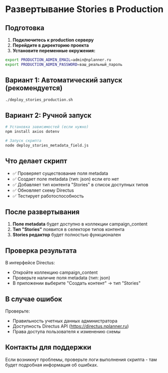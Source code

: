 # Развертывание Stories в Production

## Подготовка

1. **Подключитесь к production серверу**
2. **Перейдите в директорию проекта**
3. **Установите переменные окружения:**

```bash
export PRODUCTION_ADMIN_EMAIL=admin@nplanner.ru
export PRODUCTION_ADMIN_PASSWORD=ваш_реальный_пароль
```

## Вариант 1: Автоматический запуск (рекомендуется)

```bash
./deploy_stories_production.sh
```

## Вариант 2: Ручной запуск

```bash
# Установка зависимостей (если нужно)
npm install axios dotenv

# Запуск скрипта
node deploy_stories_metadata_field.js
```

## Что делает скрипт

- ✅ Проверяет существование поля metadata
- ✅ Создает поле metadata (тип: json) если его нет
- ✅ Добавляет тип контента "Stories" в список доступных типов
- ✅ Обновляет схему Directus
- ✅ Тестирует работоспособность

## После развертывания

1. **Поле metadata** будет доступно в коллекции campaign_content
2. **Тип "Stories"** появится в селекторе типов контента
3. **Stories редактор** будет полностью функционален

## Проверка результата

В интерфейсе Directus:
- Откройте коллекцию campaign_content
- Проверьте наличие поля metadata (тип: json)
- В приложении выберите "Создать контент" → тип "Stories"

## В случае ошибок

Проверьте:
- Правильность учетных данных администратора
- Доступность Directus API (https://directus.nplanner.ru)
- Права доступа пользователя к изменению схемы

## Контакты для поддержки

Если возникнут проблемы, проверьте логи выполнения скрипта - там будет подробная информация об ошибках.